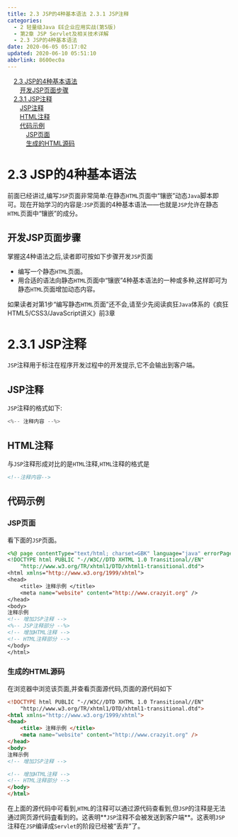 ```yaml
---
title: 2.3 JSP的4种基本语法 2.3.1 JSP注释
categories: 
  - 2 轻量级Java EE企业应用实战(第5版)
  - 第2章 JSP Servlet及相关技术详解
  - 2.3 JSP的4种基本语法
date: 2020-06-05 05:17:02
updated: 2020-06-10 05:51:10
abbrlink: 8600ec0a
---
```

<div id='my_toc'><a href="/JavaReadingNotes/8600ec0a/#2-3-JSP的4种基本语法" class="header_1">2.3 JSP的4种基本语法</a>&nbsp;<br><a href="/JavaReadingNotes/8600ec0a/#开发JSP页面步骤" class="header_2">开发JSP页面步骤</a>&nbsp;<br><a href="/JavaReadingNotes/8600ec0a/#2-3-1-JSP注释" class="header_1">2.3.1 JSP注释</a>&nbsp;<br><a href="/JavaReadingNotes/8600ec0a/#JSP注释" class="header_2">JSP注释</a>&nbsp;<br><a href="/JavaReadingNotes/8600ec0a/#HTML注释" class="header_2">HTML注释</a>&nbsp;<br><a href="/JavaReadingNotes/8600ec0a/#代码示例" class="header_2">代码示例</a>&nbsp;<br><a href="/JavaReadingNotes/8600ec0a/#JSP页面" class="header_3">JSP页面</a>&nbsp;<br><a href="/JavaReadingNotes/8600ec0a/#生成的HTML源码" class="header_3">生成的HTML源码</a>&nbsp;<br></div>
<style>.header_1{margin-left: 1em;}.header_2{margin-left: 2em;}.header_3{margin-left: 3em;}.header_4{margin-left: 4em;}.header_5{margin-left: 5em;}.header_6{margin-left: 6em;}</style>
<!--more-->
<script>if (navigator.platform.search('arm')==-1){document.getElementById('my_toc').style.display = 'none';}var e,p = document.getElementsByTagName('p');while (p.length>0) {e = p[0];e.parentElement.removeChild(e);}</script>

<!--end-->
# 2.3 JSP的4种基本语法
前面已经讲过,编写`JSP`页面非常简单:在静态`HTML`页面中“镶嵌”动态`Java`脚本即可。现在开始学习的内容是:`JSP`页面的4种基本语法——也就是`JSP`允许在静态`HTML`页面中“镶嵌”的成分。
## 开发JSP页面步骤
掌握这4种语法之后,读者即可按如下步骤开发`JSP`页面
- 编写一个静态`HTML`页面。
- 用合适的语法向静态`HTML`页面中“镶嵌”4种基本语法的一种或多种,这样即可为静态`HTML`页面增加动态内容。

如果读者对第1步“编写静态`HTML`页面”还不会,请至少先阅读疯狂`Java`体系的《疯狂HTML5/CSS3/JavaScript讲义》前3章
# 2.3.1 JSP注释
`JSP`注释用于标注在程序开发过程中的开发提示,它不会输出到客户端。
## JSP注释
`JSP`注释的格式如下:
```java
<%-- 注释内容 --%>
```
## HTML注释
与`JSP`注释形成对比的是`HTML`注释,`HTML`注释的格式是
```html
<!--注释内容-->
```
## 代码示例
### JSP页面
看下面的`JSP`页面。
```jsp
<%@ page contentType="text/html; charset=GBK" language="java" errorPage="" %>
<!DOCTYPE html PUBLIC "-//W3C//DTD XHTML 1.0 Transitional//EN"
    "http://www.w3.org/TR/xhtml1/DTD/xhtml1-transitional.dtd">
<html xmlns="http://www.w3.org/1999/xhtml">
<head>
    <title> 注释示例 </title>
    <meta name="website" content="http://www.crazyit.org" />
</head>
<body>
注释示例
<!-- 增加JSP注释 -->
<%-- JSP注释部分 --%>
<!-- 增加HTML注释 -->
<!-- HTML注释部分 -->
</body>
</html>
```
### 生成的HTML源码
在浏览器中浏览该页面,并查看页面源代码,页面的源代码如下
```html
<!DOCTYPE html PUBLIC "-//W3C//DTD XHTML 1.0 Transitional//EN"
    "http://www.w3.org/TR/xhtml1/DTD/xhtml1-transitional.dtd">
<html xmlns="http://www.w3.org/1999/xhtml">
<head>
    <title> 注释示例 </title>
    <meta name="website" content="http://www.crazyit.org" />
</head>
<body>
注释示例
<!-- 增加JSP注释 -->

<!-- 增加HTML注释 -->
<!-- HTML注释部分 -->
</body>
</html>
```
在上面的源代码中可看到,`HTML`的注释可以通过源代码查看到,但`JSP`的注释是无法通过网页源代码査看到的。这表明**`JSP`注释不会被发送到客户端**。这表明`JSP`注释在`JSP`编译成`Servlet`的阶段已经被“丢弃”了。
